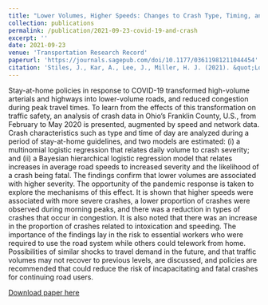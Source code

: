 ```yaml
---
title: "Lower Volumes, Higher Speeds: Changes to Crash Type, Timing, and Severity on Urban Roads from COVID-19 Stay-at-Home Policies"
collection: publications
permalink: /publication/2021-09-23-covid-19-and-crash
excerpt: ''
date: 2021-09-23
venue: 'Transportation Research Record'
paperurl: 'https://journals.sagepub.com/doi/10.1177/03611981211044454'
citation: 'Stiles, J., Kar, A., Lee, J., Miller, H. J. (2021). &quot;Lower Volumes, Higher Speeds: Changes to Crash Type, Timing, and Severity on Urban Roads from COVID-19 Stay-at-Home Policies.&quot; <i>Transportation Research Record.</i>'
---
```

Stay-at-home policies in response to COVID-19 transformed high-volume arterials and highways into lower-volume roads, and reduced congestion during peak travel times. To learn from the effects of this transformation on traffic safety, an analysis of crash data in Ohio’s Franklin County, U.S., from February to May 2020 is presented, augmented by speed and network data. Crash characteristics such as type and time of day are analyzed during a period of stay-at-home guidelines, and two models are estimated: (i) a multinomial logistic regression that relates daily volume to crash severity; and (ii) a Bayesian hierarchical logistic regression model that relates increases in average road speeds to increased severity and the likelihood of a crash being fatal. The findings confirm that lower volumes are associated with higher severity. The opportunity of the pandemic response is taken to explore the mechanisms of this effect. It is shown that higher speeds were associated with more severe crashes, a lower proportion of crashes were observed during morning peaks, and there was a reduction in types of crashes that occur in congestion. It is also noted that there was an increase in the proportion of crashes related to intoxication and speeding. The importance of the findings lay in the risk to essential workers who were required to use the road system while others could telework from home. Possibilities of similar shocks to travel demand in the future, and that traffic volumes may not recover to previous levels, are discussed, and policies are recommended that could reduce the risk of incapacitating and fatal crashes for continuing road users.

[Download paper here](/files/Trr_crash_and_covid.pdf)
